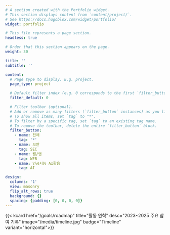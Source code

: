 ```yaml
---
# A section created with the Portfolio widget.
# This section displays content from `content/project/`.
# See https://docs.hugoblox.com/widget/portfolio/
widget: portfolio

# This file represents a page section.
headless: true

# Order that this section appears on the page.
weight: 30

title: ''
subtitle: ''

content:
  # Page type to display. E.g. project.
  page_type: project

  # Default filter index (e.g. 0 corresponds to the first `filter_button` instance below).
  filter_default: 0

  # Filter toolbar (optional).
  # Add or remove as many filters (`filter_button` instances) as you like.
  # To show all items, set `tag` to "*".
  # To filter by a specific tag, set `tag` to an existing tag name.
  # To remove the toolbar, delete the entire `filter_button` block.
  filter_button:
    - name: 전체
      tag: '*'
    - name: 보안
      tag: SEC
    - name: 웹/앱
      tag: WEB
    - name: 인공지능 AI활용
      tag: AI

design:
  columns: '1'
  view: masonry
  flip_alt_rows: true
  background: {}
  spacing: {padding: [0, 0, 0, 0]}
---
```


<div class="kjh-timeline">
  {{< kcard href="/goals/roadmap" title="활동 연혁" desc="2023~2025 주요 참여 기록" image="/media/timeline.jpg" badge="Timeline" variant="horizontal">}}
</div>

<style>
/* Portfolio filter chips use Bootstrap nav-pills (.nav-link). Force our point colors on hover/active. */
.home-section .isotope-filters .nav-pills .nav-link {
  border-radius: 12px;
  transition: all .25s ease-in-out;
}

/* Hover state */
.home-section .isotope-filters .nav-pills .nav-link:hover,
.home-section .isotope-filters .nav-pills .nav-link:focus {
  color: #fff !important;
  background: linear-gradient(90deg, #3A86FF 0%, #06D6A0 100%) !important;
  box-shadow: 0 8px 20px rgba(58,134,255,0.35);
  transform: translateY(-2px);
}

/* Active (selected) state */
.home-section .isotope-filters .nav-pills .nav-link.active,
.home-section .isotope-filters .nav-pills .show > .nav-link {
  color: #fff !important;
  background: linear-gradient(90deg, #3A86FF 0%, #06D6A0 100%) !important;
  box-shadow: 0 8px 20px rgba(58,134,255,0.35);
}

/* Keep supporting .btn markup just in case (some themes render buttons) */
.home-section .isotope-filters .btn:hover,
.home-section .isotope-filters .btn:focus,
.home-section .isotope-filters .btn.active {
  color: #fff !important;
  background: linear-gradient(90deg, #3A86FF 0%, #06D6A0 100%) !important;
  border-color: #3A86FF !important;
  box-shadow: 0 8px 20px rgba(58,134,255,0.35);
  transform: translateY(-2px);
}

/* Dark mode contrast */
.dark .home-section .isotope-filters .nav-pills .nav-link:hover,
.dark .home-section .isotope-filters .nav-pills .nav-link:focus,
.dark .home-section .isotope-filters .nav-pills .nav-link.active,
.dark .home-section .isotope-filters .btn:hover,
.dark .home-section .isotope-filters .btn:focus,
.dark .home-section .isotope-filters .btn.active {
  color: #0D1B2A !important;
}
</style>

<script>
/**
 * Hash-based portfolio filter
 * /project/#AI 처럼 들어오면 해당 필터 버튼을 자동 클릭
 */
(function () {
  document.addEventListener('DOMContentLoaded', function () {
    // 현재 페이지가 포트폴리오 섹션을 포함할 때만 동작
    var sec = document.querySelector('.home-section.wg-portfolio');
    if (!sec) return;

    // URL hash -> 'AI', 'NET' 등으로 정규화
    var raw = (location.hash || '').replace('#', '').trim();
    if (!raw) return;
    var hash = decodeURIComponent(raw).toUpperCase();

    // 1) data-filter 속성으로 먼저 찾기 (테마에 따라 ".AI" 또는 "AI")
    var btn =
      sec.querySelector('[data-filter="' + hash + '"]') ||
      sec.querySelector('[data-filter=".' + hash + '"]');

    // 2) 못 찾으면 라벨 텍스트로 탐색 (보안/네트워크/웹/앱/AI 등)
    if (!btn) {
      var candidates = sec.querySelectorAll(
        '.isotope-filters .nav-link, .isotope-filters .btn'
      );
      btn = Array.from(candidates).find(function (el) {
        return el.textContent.replace(/\s+/g, '').toUpperCase().includes(hash);
      });
    }

    // 3) 마지막으로 '전체'('*') 지원
    if (!btn && hash === '*' || hash === 'ALL') {
      btn =
        sec.querySelector('[data-filter="*"]') ||
        Array.from(
          sec.querySelectorAll('.isotope-filters .nav-link, .isotope-filters .btn')
        ).find(function (el) {
          return /전체|ALL/i.test(el.textContent);
        });
    }

    if (btn) {
      // 스크롤해서 섹션으로 가져오고 클릭
      sec.scrollIntoView({ behavior: 'smooth', block: 'start' });
      // 버튼이 Isotope 필터인 경우 click이 가장 호환성이 좋음
      setTimeout(function () {
        btn.click();
      }, 50);
    }
  });
})();
</script>